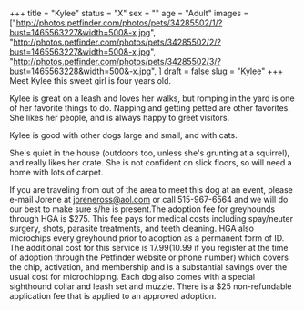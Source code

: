 +++
title = "Kylee"
status = "X"
sex = ""
age = "Adult"
images = ["http://photos.petfinder.com/photos/pets/34285502/1/?bust=1465563227&width=500&-x.jpg",
"http://photos.petfinder.com/photos/pets/34285502/2/?bust=1465563227&width=500&-x.jpg",
"http://photos.petfinder.com/photos/pets/34285502/3/?bust=1465563228&width=500&-x.jpg",
]
draft = false
slug = "Kylee"
+++
Meet Kylee  this sweet girl is four years old. 

Kylee is great on a leash and loves her walks, but romping in the yard is one of her favorite things to do. Napping and getting petted are other favorites. She likes her people, and is always happy to greet visitors.

Kylee is good with other dogs large and small, and with cats. 

She's quiet in the house (outdoors too, unless she's grunting at a squirrel), and really likes her crate. She is not confident on slick floors, so will need a home with lots of carpet. 


If you are traveling from out of the area to meet this dog at an event, please e-mail Jorene at joreneross@aol.com or call 515-967-6564 and we will do our best to make sure s/he is present.The adoption fee for greyhounds through HGA is $275. This fee pays for medical costs including spay/neuter surgery, shots, parasite treatments, and teeth cleaning. HGA also microchips every greyhound prior to adoption as a permanent form of ID. The additional cost for this service is $17.99 ($10.99 if you register at the time of adoption through the Petfinder website or phone number) which covers the chip, activation, and membership and is a substantial savings over the usual cost for microchipping. Each dog also comes with a special sighthound collar and leash set and muzzle. There is a $25 non-refundable application fee that is applied to an approved adoption.

